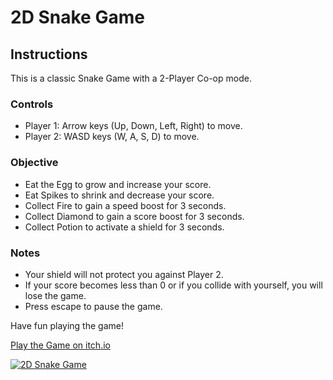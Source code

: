 # 2D Snake Game

## Instructions

This is a classic Snake Game with a 2-Player Co-op mode.

### Controls

- Player 1: Arrow keys (Up, Down, Left, Right) to move.
- Player 2: WASD keys (W, A, S, D) to move.

### Objective

- Eat the Egg to grow and increase your score.
- Eat Spikes to shrink and decrease your score.
- Collect Fire to gain a speed boost for 3 seconds.
- Collect Diamond to gain a score boost for 3 seconds.
- Collect Potion to activate a shield for 3 seconds.

### Notes

- Your shield will not protect you against Player 2.
- If your score becomes less than 0 or if you collide with yourself, you will lose the game.
- Press escape to pause the game.

Have fun playing the game!

[Play the Game on itch.io](https://raghavpatpatia.itch.io/2-player-snake-game)

[![2D Snake Game](https://img.youtube.com/vi/psSJ7j_1k60/0.jpg)](https://www.youtube.com/watch?v=psSJ7j_1k60)


